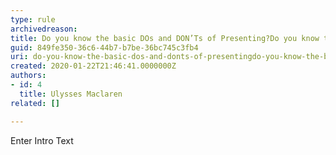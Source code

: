 ```yaml
---
type: rule
archivedreason: 
title: Do you know the basic DOs and DON’Ts of Presenting?Do you know the basic Dos and Don’ts of presenting?
guid: 849fe350-36c6-44b7-b7be-36bc745c3fb4
uri: do-you-know-the-basic-dos-and-donts-of-presentingdo-you-know-the-basic-dos-and-donts-of-presenting
created: 2020-01-22T21:46:41.0000000Z
authors:
- id: 4
  title: Ulysses Maclaren
related: []

---
```



Enter Intro Text
<br><excerpt class='endintro'></excerpt><br>



